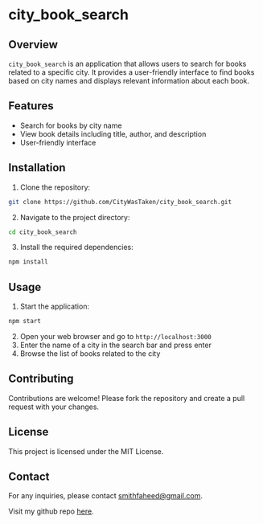 # city_book_search
## Overview

`city_book_search` is an application that allows users to search for books related to a specific city. It provides a user-friendly interface to find books based on city names and displays relevant information about each book.

## Features

- Search for books by city name
- View book details including title, author, and description
- User-friendly interface

## Installation

1. Clone the repository:
  ```sh
  git clone https://github.com/CityWasTaken/city_book_search.git
  ```
2. Navigate to the project directory:
  ```sh
  cd city_book_search
  ```
3. Install the required dependencies:
  ```sh
  npm install
  ```

## Usage

1. Start the application:
  ```sh
  npm start
  ```
2. Open your web browser and go to `http://localhost:3000`
3. Enter the name of a city in the search bar and press enter
4. Browse the list of books related to the city

## Contributing

Contributions are welcome! Please fork the repository and create a pull request with your changes.

## License

This project is licensed under the MIT License.


## Contact
For any inquiries, please contact [smithfaheed@gmail.com](smithfaheed@gmail.com).

Visit my github repo [here](https://github.com/CityWasTaken/react_portfolio_city).